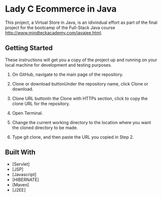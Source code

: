 # Lady C Ecommerce in Java

This project, a Virtual Store in Java, is an idivindual effort as part of the final project for the bootcamp of the Full-Stack Java course  http://www.mindteckacademy.com/javajee.html. 

## Getting Started

These instructions will get you a copy of the project up and running on your local machine for development and testing purposes. 

1. On GitHub, navigate to the main page of the repository.

2. Clone or download buttonUnder the repository name, click Clone or download.

3. Clone URL buttonIn the Clone with HTTPs section, click  to copy the clone URL for the repository.

4. Open Terminal.

5. Change the current working directory to the location where you want the cloned directory to be made.

6. Type git clone, and then paste the URL you copied in Step 2.



## Built With
* [Servlet]
* [JSP]
* [Javascript]
* [HIBERNATE]
* [Maven]
* [J2EE]
